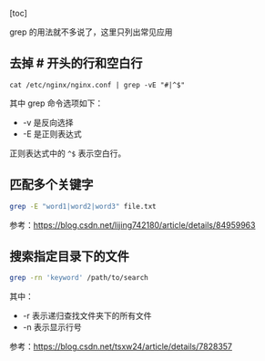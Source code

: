 [toc]

grep 的用法就不多说了，这里只列出常见应用

## 去掉 # 开头的行和空白行

```
cat /etc/nginx/nginx.conf | grep -vE "#|^$" 
```

其中 grep 命令选项如下：

- -v 是反向选择
- -E 是正则表达式

正则表达式中的 `^$` 表示空白行。

## 匹配多个关键字

```bash
grep -E "word1|word2|word3" file.txt
```

参考：https://blog.csdn.net/lijing742180/article/details/84959963

## 搜索指定目录下的文件

```bash
grep -rn 'keyword' /path/to/search
```

其中：

- -r 表示递归查找文件夹下的所有文件
- -n 表示显示行号

参考：https://blog.csdn.net/tsxw24/article/details/7828357

